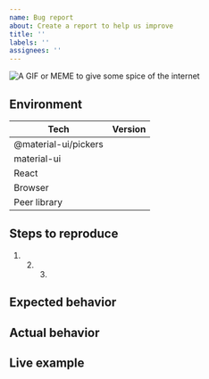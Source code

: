 ```yaml
---
name: Bug report
about: Create a report to help us improve
title: ''
labels: ''
assignees: ''
---
```


<!-- Thanks so much for your time taking to open an issue, your work is appreciated! ❤️ -->

<!-- If you don't mind add a fun gif or meme, but no pressure -->

![A GIF or MEME to give some spice of the internet](url)

## Environment

| Tech                 | Version |
| -------------------- | ------- |
| @material-ui/pickers |         |
| material-ui          |         |
| React                |         |
| Browser              |         |
| Peer library         |         | <!-- date-fns, luxon or moment and version  --> |

## Steps to reproduce

1. 2. 3.

## Expected behavior

<!-- What behavior do you expect? -->

## Actual behavior

<!-- What behavior do you see? -->

## Live example

<!--
 Live examples help us to investigate bugs and save our time.
 Please try to make this example as simple as possible.
 To create an example you can fork this playground:
 https://codesandbox.io/s/o7oojxx1pq
-->
